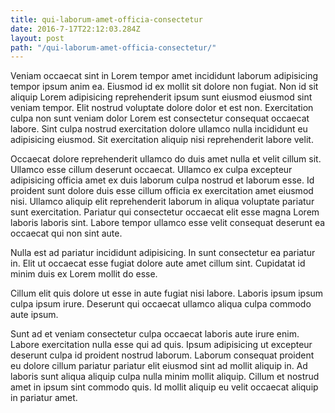 ```yaml
---
title: qui-laborum-amet-officia-consectetur
date: 2016-7-17T22:12:03.284Z
layout: post
path: "/qui-laborum-amet-officia-consectetur/"
---
```


Veniam occaecat sint in Lorem tempor amet incididunt laborum adipisicing tempor ipsum anim ea. Eiusmod id ex mollit sit dolore non fugiat. Non id sit aliquip Lorem adipisicing reprehenderit ipsum sunt eiusmod eiusmod sint veniam tempor. Elit nostrud voluptate dolore dolor et est non. Exercitation culpa non sunt veniam dolor Lorem est consectetur consequat occaecat labore. Sint culpa nostrud exercitation dolore ullamco nulla incididunt eu adipisicing eiusmod. Sit exercitation aliquip nisi reprehenderit labore velit.

Occaecat dolore reprehenderit ullamco do duis amet nulla et velit cillum sit. Ullamco esse cillum deserunt occaecat. Ullamco ex culpa excepteur adipisicing officia amet ex duis laborum culpa nostrud et laborum esse. Id proident sunt dolore duis esse cillum officia ex exercitation amet eiusmod nisi. Ullamco aliquip elit reprehenderit laborum in aliqua voluptate pariatur sunt exercitation. Pariatur qui consectetur occaecat elit esse magna Lorem laboris laboris sint. Labore tempor ullamco esse velit consequat deserunt ea occaecat qui non sint aute.

Nulla est ad pariatur incididunt adipisicing. In sunt consectetur ea pariatur in. Elit ut occaecat esse fugiat dolore aute amet cillum sint. Cupidatat id minim duis ex Lorem mollit do esse.

Cillum elit quis dolore ut esse in aute fugiat nisi labore. Laboris ipsum ipsum culpa ipsum irure. Deserunt qui occaecat ullamco aliqua culpa commodo aute ipsum.

Sunt ad et veniam consectetur culpa occaecat laboris aute irure enim. Labore exercitation nulla esse qui ad quis. Ipsum adipisicing ut excepteur deserunt culpa id proident nostrud laborum. Laborum consequat proident eu dolore cillum pariatur pariatur elit eiusmod sint ad mollit aliquip in. Ad laboris sunt aliqua aliquip culpa nulla minim mollit aliquip. Cillum et nostrud amet in ipsum sint commodo quis. Id mollit aliquip eu velit occaecat aliquip in pariatur amet.